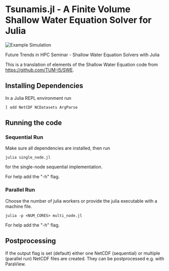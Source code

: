 # Tsunamis.jl - A Finite Volume Shallow Water Equation Solver for Julia

![Example Simulation](https://user-images.githubusercontent.com/27728103/98440662-423ae180-20fa-11eb-8465-ffcc7140d311.gif)

Future Trends in HPC Seminar - Shallow Water Equation Solvers with Julia

This is a translation of elements of the Shallow Water Equation code from
https://github.com/TUM-I5/SWE.

## Installing Dependencies

In a Julia REPL environment run

    ] add NetCDF NCDatasets ArgParse

## Running the code

### Sequential Run

Make sure all dependencies are installed, then run

    julia single_node.jl

for the single-node sequential implementation.

For help add the "-h" flag.

### Parallel Run

Choose the number of julia workers or provide the julia executable with a machine file.

    julia -p <NUM_CORES> multi_node.jl

For help add the "-h" flag.

## Postprocessing

If the output flag is set (default) either one NetCDF (sequential) or multiple (parallel run) NetCDF files are created. They can be postprocessed e.g. with ParaView.
